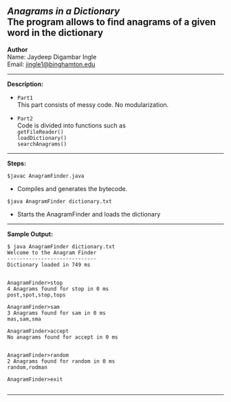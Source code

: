 *Anagrams in a Dictionary*<br />
**The program allows to find anagrams of a given word in the dictionary**
--------------------------------------------------------------------------------------------
**Author**<br/>
Name: Jaydeep Digambar Ingle<br/>
Email: jingle1@binghamton.edu<br/>

--------------------------------------------------------------------------------------------
**Description:**
- ```Part1```</br>
This part consists of messy code. No modularization.

- ```Part2```</br>
Code is divided into functions such as <br/>
```getFileReader()```<br/>
```loadDictionary()```<br/>
```searchAnagrams()```<br/>

--------------------------------------------------------------------------------------------
**Steps:**

```$javac AnagramFinder.java```</br>
- Compiles and generates the bytecode.</br>

```$java AnagramFinder dictionary.txt```</br>
- Starts the AnagramFinder and loads the dictionary
--------------------------------------------------------------------------------------------
**Sample Output:**
```
$ java AnagramFinder dictionary.txt
Welcome to the Anagram Finder
-----------------------------
Dictionary loaded in 749 ms


AnagramFinder>stop
4 Anagrams found for stop in 0 ms
post,spot,stop,tops

AnagramFinder>sam
3 Anagrams found for sam in 0 ms
mas,sam,sma

AnagramFinder>accept
No anagrams found for accept in 0 ms


AnagramFinder>random
2 Anagrams found for random in 0 ms
random,rodman

AnagramFinder>exit


```
--------------------------------------------------------------------------------------------
